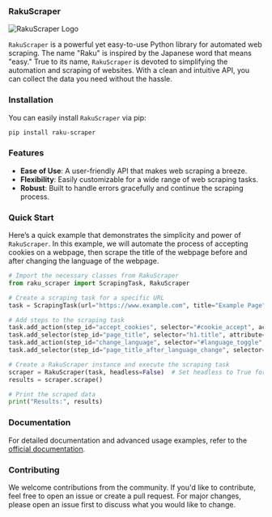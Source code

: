 ### RakuScraper

![RakuScraper Logo](logo.png)  <!-- Replace with the actual path to your logo image file if you have one -->

`RakuScraper` is a powerful yet easy-to-use Python library for automated web scraping. The name "Raku" is inspired by the Japanese word that means "easy." True to its name, `RakuScraper` is devoted to simplifying the automation and scraping of websites. With a clean and intuitive API, you can collect the data you need without the hassle.

### Installation

You can easily install `RakuScraper` via pip:

```bash
pip install raku-scraper
```

### Features

- **Ease of Use**: A user-friendly API that makes web scraping a breeze.
- **Flexibility**: Easily customizable for a wide range of web scraping tasks.
- **Robust**: Built to handle errors gracefully and continue the scraping process.

### Quick Start

Here’s a quick example that demonstrates the simplicity and power of `RakuScraper`. In this example, we will automate the process of accepting cookies on a webpage, then scrape the title of the webpage before and after changing the language of the webpage.

```python
# Import the necessary classes from RakuScraper
from raku_scraper import ScrapingTask, RakuScraper  

# Create a scraping task for a specific URL
task = ScrapingTask(url="https://www.example.com", title="Example Page", description="A test page")

# Add steps to the scraping task
task.add_action(step_id="accept_cookies", selector="#cookie_accept", action="click", description="Accept cookies")
task.add_selector(step_id="page_title", selector="h1.title", attribute="text", description="Get the title of the page")
task.add_action(step_id="change_language", selector="#language_toggle", action="click", description="Change language")
task.add_selector(step_id="page_title_after_language_change", selector="h1.title", attribute="text", description="Get the title of the page after language change")

# Create a RakuScraper instance and execute the scraping task
scraper = RakuScraper(task, headless=False)  # Set headless to True for headless mode
results = scraper.scrape()

# Print the scraped data
print("Results:", results)
```

### Documentation

For detailed documentation and advanced usage examples, refer to the [official documentation](https://your-documentation-link.com).  <!-- Replace with the actual link to your documentation -->

### Contributing

We welcome contributions from the community. If you'd like to contribute, feel free to open an issue or create a pull request. For major changes, please open an issue first to discuss what you would like to change.
